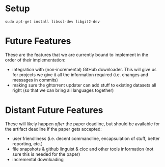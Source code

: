 # Setup

    sudo apt-get install libssl-dev libgit2-dev

# Future Features

These are the features that we are currently bound to implement in the order of their implementation:

- integration with (non-incremental) GitHub downloader. This will give us for projects we give it all the information required (i.e. changes and messages in commits)
- making sure the ghtorrent updater can add stuff to existing datasets all right (so that we can bring all languages together)

# Distant Future Features

These will likely happen *after* the paper deadline, but should be available for the artifact deadline if the paper gets accepted:

- user friendliness (i.e. decent commandline, encapsulation of stuff, better reporting, etc.)
- file snapshots & github linguist & cloc and other tools information (not sure this is needed for the paper)
- incremental downloading
